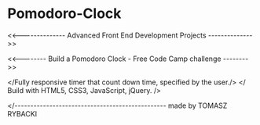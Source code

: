 # Pomodoro-Clock
<<-------------- Advanced Front End Development Projects -------------->>

<<-------- Build a Pomodoro Clock - Free Code Camp challenge -------->>

</Fully responsive timer that count down time, specified by the user./>
</ Build with HTML5, CSS3, JavaScript, jQuery.                       />

</------------------------------------------------ made by TOMASZ RYBACKI
